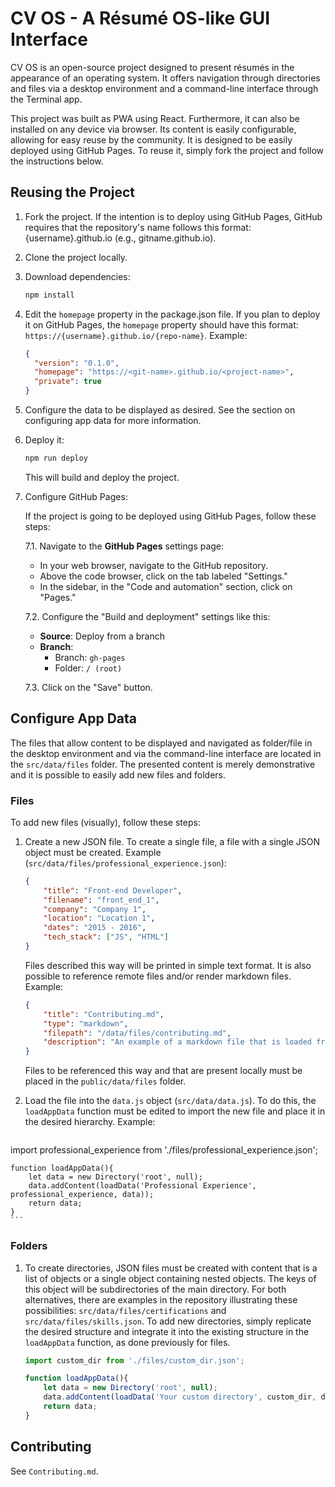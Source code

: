 # CV OS - A Résumé OS-like GUI Interface

CV OS is an open-source project designed to present résumés in the appearance of an operating system. It offers navigation through directories and files via a desktop environment and a command-line interface through the Terminal app.

This project was built as PWA using React. Furthermore, it can also be installed on any device via browser. Its content is easily configurable, allowing for easy reuse by the community. It is designed to be easily deployed using GitHub Pages. To reuse it, simply fork the project and follow the instructions below.

## Reusing the Project

1. Fork the project. If the intention is to deploy using GitHub Pages, GitHub requires that the repository's name follows this format: {username}.github.io (e.g., gitname.github.io).

2. Clone the project locally.

3. Download dependencies:

    ```sh
    npm install
    ```

4. Edit the `homepage` property in the package.json file. If you plan to deploy it on GitHub Pages, the `homepage` property should have this format: `https://{username}.github.io/{repo-name}`. Example:

    ```json
    {
      "version": "0.1.0",
      "homepage": "https://<git-name>.github.io/<project-name>",
      "private": true
    }
    ```

5. Configure the data to be displayed as desired. See the section on configuring app data for more information.

6. Deploy it:

    ```sh
    npm run deploy
    ```

    This will build and deploy the project.

7. Configure GitHub Pages:

    If the project is going to be deployed using GitHub Pages, follow these steps:

    7.1. Navigate to the **GitHub Pages** settings page:
    - In your web browser, navigate to the GitHub repository.
    - Above the code browser, click on the tab labeled "Settings."
    - In the sidebar, in the "Code and automation" section, click on "Pages."

    7.2. Configure the "Build and deployment" settings like this:
    - **Source**: Deploy from a branch
    - **Branch**: 
        - Branch: `gh-pages`
        - Folder: `/ (root)`

    7.3. Click on the "Save" button.

## Configure App Data

The files that allow content to be displayed and navigated as folder/file in the desktop environment and via the command-line interface are located in the `src/data/files` folder. The presented content is merely demonstrative and it is possible to easily add new files and folders.

### Files

To add new files (visually), follow these steps:

1. Create a new JSON file. To create a single file, a file with a single JSON object must be created. Example (`src/data/files/professional_experience.json`):

    ```json
    {
        "title": "Front-end Developer", 
        "filename": "front_end_1", 
        "company": "Company 1", 
        "location": "Location 1",
        "dates": "2015 - 2016",
        "tech_stack": ["JS", "HTML"]
    }
    ```

    Files described this way will be printed in simple text format. It is also possible to reference remote files and/or render markdown files. Example:

    ```json
    {
        "title": "Contributing.md",
        "type": "markdown",
        "filepath": "/data/files/contributing.md", 
        "description": "An example of a markdown file that is loaded from public/data/files/contributing.md"
    }
    ```

    Files to be referenced this way and that are present locally must be placed in the `public/data/files` folder.

2. Load the file into the `data.js` object (`src/data/data.js`). To do this, the `loadAppData` function must be edited to import the new file and place it in the desired hierarchy. Example:

    ```javascript
 import professional_experience from './files/professional_experience.json';

    function loadAppData(){
        let data = new Directory('root', null);
        data.addContent(loadData('Professional Experience', professional_experience, data));
        return data;
    }
    ```

### Folders

1. To create directories, JSON files must be created with content that is a list of objects or a single object containing nested objects. The keys of this object will be subdirectories of the main directory. For both alternatives, there are examples in the repository illustrating these possibilities: `src/data/files/certifications` and `src/data/files/skills.json`. To add new directories, simply replicate the desired structure and integrate it into the existing structure in the `loadAppData` function, as done previously for files.

    ```javascript
    import custom_dir from './files/custom_dir.json';

    function loadAppData(){
        let data = new Directory('root', null);
        data.addContent(loadData('Your custom directory', custom_dir, data));
        return data;
    }
    ```

## Contributing

See `Contributing.md`.